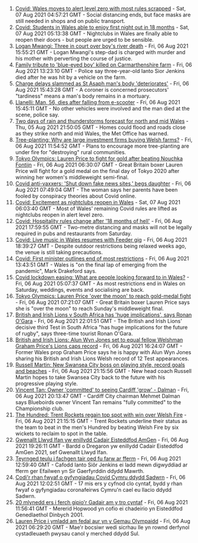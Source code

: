 1. [Covid: Wales moves to alert level zero with most rules scrapped](https://www.bbc.co.uk/news/uk-wales-58086808) - Sat, 07 Aug 2021 04:57:21 GMT - Social distancing ends, but face masks are still needed in shops and on public transport.
2. [Covid: Students in Wales able to enjoy first night out in 18 months](https://www.bbc.co.uk/news/uk-wales-58115223) - Sat, 07 Aug 2021 05:13:38 GMT - Nightclubs in Wales are finally able to reopen their doors - but people are urged to be sensible.
3. [Logan Mwangi: Three in court over boy's river death](https://www.bbc.co.uk/news/uk-wales-58112175) - Fri, 06 Aug 2021 15:55:21 GMT - Logan Mwangi's step-dad is charged with murder and his mother with perverting the course of justice.
4. [Family tribute to 'blue-eyed boy' killed on Carmarthenshire farm](https://www.bbc.co.uk/news/uk-wales-58119013) - Fri, 06 Aug 2021 13:23:10 GMT - Police say three-year-old Ianto Sior Jenkins died after he was hit by a vehicle on the farm.
5. [Charge delays slammed as St Asaph man's body 'deteriorates'](https://www.bbc.co.uk/news/uk-wales-58120457) - Fri, 06 Aug 2021 15:43:28 GMT - A coroner is concerned prosecutors' "tardiness" means a man's body remains in a mortuary.
6. [Llanelli: Man, 56, dies after falling from e-scooter](https://www.bbc.co.uk/news/uk-wales-58120458) - Fri, 06 Aug 2021 15:45:11 GMT - No other vehicles were involved and the man died at the scene, police say.
7. [Two days of rain and thunderstorms forecast for north and mid Wales](https://www.bbc.co.uk/news/uk-wales-58087494) - Thu, 05 Aug 2021 21:50:05 GMT - Homes could flood and roads close as they strike north and mid Wales, the Met Office has warned.
8. [Tree-planting: Why are large investment firms buying Welsh farms?](https://www.bbc.co.uk/news/uk-wales-58103603) - Fri, 06 Aug 2021 11:54:52 GMT - Plans to encourage more tree-planting are under fire for "destroying" rural communities.
9. [Tokyo Olympics: Lauren Price to fight for gold after beating Nouchka Fontijn](https://www.bbc.co.uk/sport/olympics/58111123) - Fri, 06 Aug 2021 06:30:07 GMT - Great Britain boxer Lauren Price will fight for a gold medal on the final day of Tokyo 2020 after winning her women's middleweight semi-final.
10. [Covid anti-vaxxers: 'Shut down fake news sites,' begs daughter](https://www.bbc.co.uk/news/uk-wales-58103604) - Fri, 06 Aug 2021 07:49:04 GMT - The woman says her parents have been fooled by conspiracy theories about Covid online.
11. [Covid: Excitement as nightclubs reopen in Wales](https://www.bbc.co.uk/news/uk-wales-58123120) - Sat, 07 Aug 2021 06:03:40 GMT - Most of Wales' remaining Covid rules are lifted as nightclubs reopen in alert level zero.
12. [Covid: Hospitality rules change after '18 months of hell'](https://www.bbc.co.uk/news/uk-wales-58122602) - Fri, 06 Aug 2021 17:59:55 GMT - Two-metre distancing and masks will not be legally required in pubs and restaurants from Saturday.
13. [Covid: Live music in Wales resumes with Feeder gig](https://www.bbc.co.uk/news/uk-wales-58122607) - Fri, 06 Aug 2021 18:39:27 GMT - Despite outdoor restrictions being relaxed weeks ago, the venue is still taking precautions.
14. [Covid: First minister outlines end of most restrictions](https://www.bbc.co.uk/news/uk-wales-58119923) - Fri, 06 Aug 2021 13:43:51 GMT - Wales is "on the final lap of emerging from the pandemic", Mark Drakeford says.
15. [Covid lockdown easing: What are people looking forward to in Wales?](https://www.bbc.co.uk/news/uk-wales-58103608) - Fri, 06 Aug 2021 05:07:37 GMT - As most restrictions end in Wales on Saturday, weddings, events and socialising are back.
16. [Tokyo Olympics: Lauren Price 'over the moon' to reach gold-medal fight](https://www.bbc.co.uk/sport/av/olympics/58112406) - Fri, 06 Aug 2021 07:21:07 GMT - Great Britain boxer Lauren Price says she is "over the moon" to reach Sunday's middleweight final.
17. [British and Irish Lions v South Africa has 'huge implications', says Ronan O'Gara](https://www.bbc.co.uk/sport/rugby-union/58119049) - Fri, 06 Aug 2021 22:01:51 GMT - The British and Irish Lions' decisive third Test in South Africa "has huge implications for the future of rugby", says three-time tourist Ronan O'Gara.
18. [British and Irish Lions: Alun Wyn Jones set to equal fellow Welshman Graham Price's Lions caps record](https://www.bbc.co.uk/sport/rugby-union/58100205) - Fri, 06 Aug 2021 16:24:07 GMT - Former Wales prop Graham Price says he is happy with Alun Wyn Jones sharing his British and Irish Lions Welsh record of 12 Test appearances.
19. [Russell Martin: New Swansea City boss on playing style, record goals and beaches](https://www.bbc.co.uk/sport/football/58114861) - Fri, 06 Aug 2021 21:15:56 GMT - New head coach Russell Martin hopes to take Swansea City back to the future with his progressive playing style.
20. [Vincent Tan: Owner 'committed' to seeing Cardiff 'grow' - Dalman](https://www.bbc.co.uk/sport/football/58123532) - Fri, 06 Aug 2021 20:13:47 GMT - Cardiff City chairman Mehmet Dalman says Blueboirds owner Vincent Tan remains "fully committed" to the Championship club.
21. [The Hundred: Trent Rockets regain top spot with win over Welsh Fire](https://www.bbc.co.uk/sport/cricket/58123013) - Fri, 06 Aug 2021 21:15:15 GMT - Trent Rockets underline their status as the team to beat in the men's Hundred by beating Welsh Fire by six wickets to reclaim to spot in the table.
22. [Gwenallt Llwyd Ifan yw enillydd Cadair Eisteddfod AmGen](https://www.bbc.co.uk/newyddion/58118172) - Fri, 06 Aug 2021 19:26:11 GMT - Bardd o Dregaron yw enillydd Cadair Eisteddfod AmGen 2021, sef Gwenallt Llwyd Ifan.
23. [Teyrnged teulu i fachgen tair oed fu farw ar fferm](https://www.bbc.co.uk/newyddion/58118173) - Fri, 06 Aug 2021 12:59:40 GMT - Cafodd Ianto Siôr Jenkins ei ladd mewn digwyddiad ar fferm ger Efailwen yn Sir Gaerfyrddin ddydd Mawrth.
24. [Codi'r rhan fwyaf o gyfyngiadau Covid Cymru ddydd Sadwrn](https://www.bbc.co.uk/newyddion/58106002) - Fri, 06 Aug 2021 12:02:51 GMT - 17 mis ers y cyfnod clo cyntaf, bydd y rhan fwyaf o gyfyngiadau coronafeirws Cymru'n cael eu llacio ddydd Sadwrn.
25. [20 mlynedd ers i ferch gipio'r Gadair am y tro cyntaf](https://www.bbc.co.uk/newyddion/58105462) - Fri, 06 Aug 2021 11:56:41 GMT - Mererid Hopwood yn cofio ei chadeirio yn Eisteddfod Genedlaethol Dinbych 2001.
26. [Lauren Price i ymladd am fedal aur yn y Gemau Olympaidd](https://www.bbc.co.uk/newyddion/58112022) - Fri, 06 Aug 2021 06:29:20 GMT - Mae'r bocsiwr wedi sicrhau lle yn rownd derfynol cystadleuaeth pwysau canol y merched ddydd Sul.
